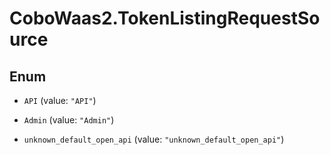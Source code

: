 # CoboWaas2.TokenListingRequestSource

## Enum


* `API` (value: `"API"`)

* `Admin` (value: `"Admin"`)

* `unknown_default_open_api` (value: `"unknown_default_open_api"`)


